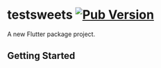 # testsweets [![Pub Version](https://img.shields.io/pub/v/testsweets)](https://pub.dev/packages/testsweets)

A new Flutter package project.

## Getting Started
